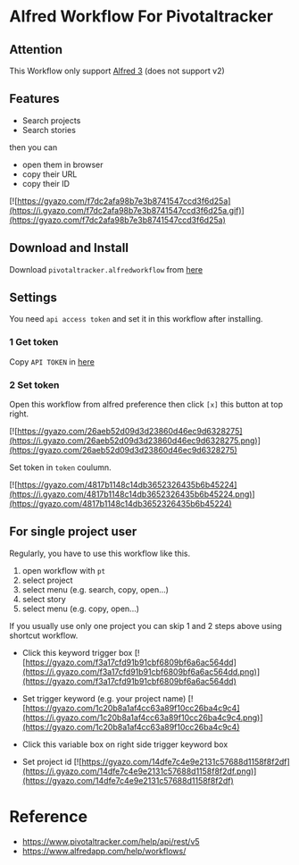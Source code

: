 
# Alfred Workflow For Pivotaltracker

## Attention

This Workflow only support [Alfred 3](https://www.alfredapp.com/) (does not support v2)

## Features

- Search projects
- Search stories

then you can 

- open them in browser
- copy their URL
- copy their ID

[![https://gyazo.com/f7dc2afa98b7e3b8741547ccd3f6d25a](https://i.gyazo.com/f7dc2afa98b7e3b8741547ccd3f6d25a.gif)](https://gyazo.com/f7dc2afa98b7e3b8741547ccd3f6d25a)


## Download and Install

Download `pivotaltracker.alfredworkflow` from [here](https://github.com/tomoyukikashiro/pivotaltracker-alfred-workflow/releases/latest)

## Settings

You need `api access token` and set it in this workflow after installing.

### 1 Get token

Copy `API TOKEN` in [here](https://www.pivotaltracker.com/profile)

### 2 Set token

Open this workflow from alfred preference then click `[x]` this button at top right.

[![https://gyazo.com/26aeb52d09d3d23860d46ec9d6328275](https://i.gyazo.com/26aeb52d09d3d23860d46ec9d6328275.png)](https://gyazo.com/26aeb52d09d3d23860d46ec9d6328275)

Set token in `token` coulumn.

[![https://gyazo.com/4817b1148c14db3652326435b6b45224](https://i.gyazo.com/4817b1148c14db3652326435b6b45224.png)](https://gyazo.com/4817b1148c14db3652326435b6b45224)

## For single project user

Regularly, you have to use this workflow like this.

1. open workflow with `pt`
2. select project
3. select menu (e.g. search, copy, open...)
4. select story
5. select menu (e.g. copy, open...)

If you usually use only one project you can skip 1 and 2 steps above using shortcut workflow.

- Click this keyword trigger box
[![https://gyazo.com/f3a17cfd91b91cbf6809bf6a6ac564dd](https://i.gyazo.com/f3a17cfd91b91cbf6809bf6a6ac564dd.png)](https://gyazo.com/f3a17cfd91b91cbf6809bf6a6ac564dd)

- Set trigger keyword (e.g. your project name)
[![https://gyazo.com/1c20b8a1af4cc63a89f10cc26ba4c9c4](https://i.gyazo.com/1c20b8a1af4cc63a89f10cc26ba4c9c4.png)](https://gyazo.com/1c20b8a1af4cc63a89f10cc26ba4c9c4)

- Click this variable box on right side trigger keyword box
- Set project id
[![https://gyazo.com/14dfe7c4e9e2131c57688d1158f8f2df](https://i.gyazo.com/14dfe7c4e9e2131c57688d1158f8f2df.png)](https://gyazo.com/14dfe7c4e9e2131c57688d1158f8f2df)

# Reference

- https://www.pivotaltracker.com/help/api/rest/v5
- https://www.alfredapp.com/help/workflows/
